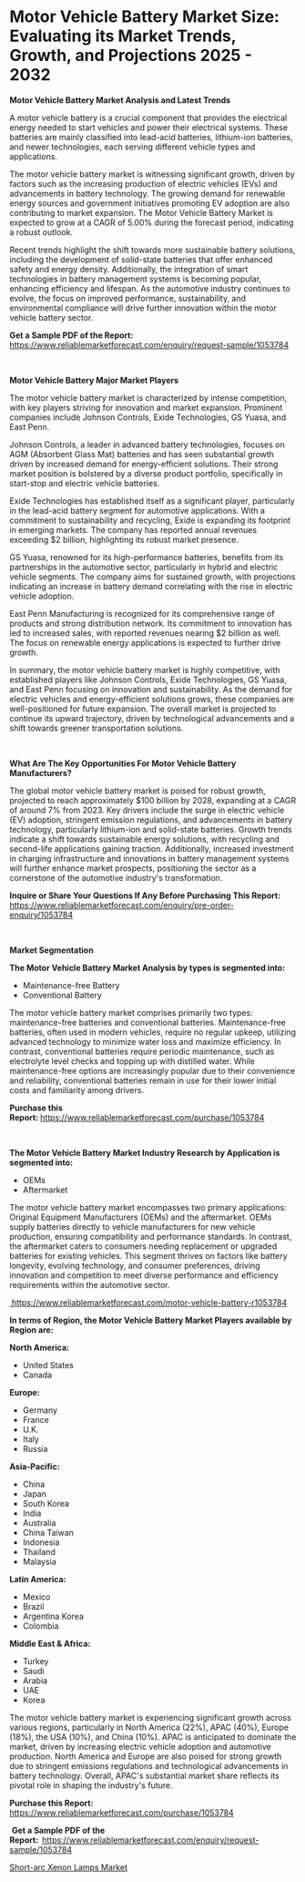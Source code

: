 <p><h1>Motor Vehicle Battery Market Size: Evaluating its Market Trends, Growth, and Projections 2025 - 2032</h1></p><p><strong>Motor Vehicle Battery Market Analysis and Latest Trends</strong></p>
<p><p>A motor vehicle battery is a crucial component that provides the electrical energy needed to start vehicles and power their electrical systems. These batteries are mainly classified into lead-acid batteries, lithium-ion batteries, and newer technologies, each serving different vehicle types and applications.</p><p>The motor vehicle battery market is witnessing significant growth, driven by factors such as the increasing production of electric vehicles (EVs) and advancements in battery technology. The growing demand for renewable energy sources and government initiatives promoting EV adoption are also contributing to market expansion. The Motor Vehicle Battery Market is expected to grow at a CAGR of 5.00% during the forecast period, indicating a robust outlook.</p><p>Recent trends highlight the shift towards more sustainable battery solutions, including the development of solid-state batteries that offer enhanced safety and energy density. Additionally, the integration of smart technologies in battery management systems is becoming popular, enhancing efficiency and lifespan. As the automotive industry continues to evolve, the focus on improved performance, sustainability, and environmental compliance will drive further innovation within the motor vehicle battery sector.</p></p>
<p><strong>Get a Sample PDF of the Report:&nbsp;</strong> <a href="https://www.reliablemarketforecast.com/enquiry/request-sample/1053784?utm_campaign=2452&utm_medium=2&utm_source=Github&utm_content=ia&utm_term=13022025&utm_id=motor-vehicle-battery">https://www.reliablemarketforecast.com/enquiry/request-sample/1053784</a></p>
<p>&nbsp;</p>
<p><strong>Motor Vehicle Battery Major Market Players</strong></p>
<p><p>The motor vehicle battery market is characterized by intense competition, with key players striving for innovation and market expansion. Prominent companies include Johnson Controls, Exide Technologies, GS Yuasa, and East Penn. </p><p>Johnson Controls, a leader in advanced battery technologies, focuses on AGM (Absorbent Glass Mat) batteries and has seen substantial growth driven by increased demand for energy-efficient solutions. Their strong market position is bolstered by a diverse product portfolio, specifically in start-stop and electric vehicle batteries.</p><p>Exide Technologies has established itself as a significant player, particularly in the lead-acid battery segment for automotive applications. With a commitment to sustainability and recycling, Exide is expanding its footprint in emerging markets. The company has reported annual revenues exceeding $2 billion, highlighting its robust market presence.</p><p>GS Yuasa, renowned for its high-performance batteries, benefits from its partnerships in the automotive sector, particularly in hybrid and electric vehicle segments. The company aims for sustained growth, with projections indicating an increase in battery demand correlating with the rise in electric vehicle adoption.</p><p>East Penn Manufacturing is recognized for its comprehensive range of products and strong distribution network. Its commitment to innovation has led to increased sales, with reported revenues nearing $2 billion as well. The focus on renewable energy applications is expected to further drive growth.</p><p>In summary, the motor vehicle battery market is highly competitive, with established players like Johnson Controls, Exide Technologies, GS Yuasa, and East Penn focusing on innovation and sustainability. As the demand for electric vehicles and energy-efficient solutions grows, these companies are well-positioned for future expansion. The overall market is projected to continue its upward trajectory, driven by technological advancements and a shift towards greener transportation solutions.</p></p>
<p>&nbsp;</p>
<p><strong>What Are The Key Opportunities For Motor Vehicle Battery Manufacturers?</strong></p>
<p><p>The global motor vehicle battery market is poised for robust growth, projected to reach approximately $100 billion by 2028, expanding at a CAGR of around 7% from 2023. Key drivers include the surge in electric vehicle (EV) adoption, stringent emission regulations, and advancements in battery technology, particularly lithium-ion and solid-state batteries. Growth trends indicate a shift towards sustainable energy solutions, with recycling and second-life applications gaining traction. Additionally, increased investment in charging infrastructure and innovations in battery management systems will further enhance market prospects, positioning the sector as a cornerstone of the automotive industry's transformation.</p></p>
<p><strong>Inquire or Share Your Questions If Any Before Purchasing This Report:</strong> <a href="https://www.reliablemarketforecast.com/enquiry/pre-order-enquiry/1053784?utm_campaign=2452&utm_medium=2&utm_source=Github&utm_content=ia&utm_term=13022025&utm_id=motor-vehicle-battery">https://www.reliablemarketforecast.com/enquiry/pre-order-enquiry/1053784</a></p>
<p>&nbsp;</p>
<p><strong>Market Segmentation</strong></p>
<p><strong>The Motor Vehicle Battery Market Analysis by types is segmented into:</strong></p>
<p><ul><li>Maintenance-free Battery</li><li>Conventional Battery</li></ul></p>
<p><p>The motor vehicle battery market comprises primarily two types: maintenance-free batteries and conventional batteries. Maintenance-free batteries, often used in modern vehicles, require no regular upkeep, utilizing advanced technology to minimize water loss and maximize efficiency. In contrast, conventional batteries require periodic maintenance, such as electrolyte level checks and topping up with distilled water. While maintenance-free options are increasingly popular due to their convenience and reliability, conventional batteries remain in use for their lower initial costs and familiarity among drivers.</p></p>
<p><strong>Purchase this Report:&nbsp;</strong><a href="https://www.reliablemarketforecast.com/purchase/1053784?utm_campaign=2452&utm_medium=2&utm_source=Github&utm_content=ia&utm_term=13022025&utm_id=motor-vehicle-battery">https://www.reliablemarketforecast.com/purchase/1053784</a></p>
<p>&nbsp;</p>
<p><strong>The Motor Vehicle Battery Market Industry Research by Application is segmented into:</strong></p>
<p><ul><li>OEMs</li><li>Aftermarket</li></ul></p>
<p><p>The motor vehicle battery market encompasses two primary applications: Original Equipment Manufacturers (OEMs) and the aftermarket. OEMs supply batteries directly to vehicle manufacturers for new vehicle production, ensuring compatibility and performance standards. In contrast, the aftermarket caters to consumers needing replacement or upgraded batteries for existing vehicles. This segment thrives on factors like battery longevity, evolving technology, and consumer preferences, driving innovation and competition to meet diverse performance and efficiency requirements within the automotive sector.</p></p>
<p><a href="https://www.reliablemarketforecast.com/motor-vehicle-battery-r1053784?utm_campaign=2452&utm_medium=2&utm_source=Github&utm_content=ia&utm_term=13022025&utm_id=motor-vehicle-battery">&nbsp;https://www.reliablemarketforecast.com/motor-vehicle-battery-r1053784</a></p>
<p><strong>In terms of Region, the Motor Vehicle Battery Market Players available by Region are:</strong></p>
<p>
    <p> <strong> North America: </strong>
        <ul>
            <li>United States</li>
            <li>Canada</li>
        </ul>
        </p> 
    <p> <strong> Europe: </strong>
        <ul>
            <li>Germany</li>
            <li>France</li>
            <li>U.K.</li>
            <li>Italy</li>
            <li>Russia</li>
        </ul>
        </p> 
    <p> <strong> Asia-Pacific: </strong>
        <ul>
            <li>China</li>
            <li>Japan</li>
            <li>South Korea</li>
            <li>India</li>
            <li>Australia</li>
            <li>China Taiwan</li>
            <li>Indonesia</li>
            <li>Thailand</li>
            <li>Malaysia</li>
        </ul>
        </p> 
    <p> <strong> Latin America: </strong>
        <ul>
            <li>Mexico</li>
            <li>Brazil</li>
            <li>Argentina Korea</li>
            <li>Colombia</li>
        </ul>
        </p> 
    <p> <strong> Middle East & Africa: </strong>
        <ul>
            <li>Turkey</li>
            <li>Saudi</li>
            <li>Arabia</li>
            <li>UAE</li>
            <li>Korea</li>
        </ul>
    </p>
    </p>
<p><p>The motor vehicle battery market is experiencing significant growth across various regions, particularly in North America (22%), APAC (40%), Europe (18%), the USA (10%), and China (10%). APAC is anticipated to dominate the market, driven by increasing electric vehicle adoption and automotive production. North America and Europe are also poised for strong growth due to stringent emissions regulations and technological advancements in battery technology. Overall, APAC's substantial market share reflects its pivotal role in shaping the industry's future.</p></p>
<p><strong>Purchase this Report: </strong><a href="https://www.reliablemarketforecast.com/purchase/1053784?utm_campaign=2452&utm_medium=2&utm_source=Github&utm_content=ia&utm_term=13022025&utm_id=motor-vehicle-battery">https://www.reliablemarketforecast.com/purchase/1053784</a></p>
<p>&nbsp;<strong>Get a Sample PDF of the Report:&nbsp;&nbsp;</strong><a href="https://www.reliablemarketforecast.com/enquiry/request-sample/1053784?utm_campaign=2452&utm_medium=2&utm_source=Github&utm_content=ia&utm_term=13022025&utm_id=motor-vehicle-battery">https://www.reliablemarketforecast.com/enquiry/request-sample/1053784</a></p>
<p><strong></strong></p>
<p><p><a href="https://github.com/donnettaletizia/Market-Research-Report-List-1/blob/main/short-arc-xenon-lamps-market.md?utm_campaign=2452&utm_medium=2&utm_source=Github&utm_content=ia&utm_term=13022025&utm_id=motor-vehicle-battery">Short-arc Xenon Lamps Market</a></p></p>